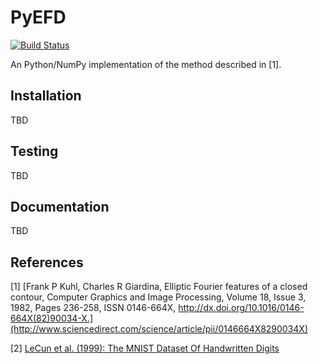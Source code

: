 # PyEFD

[![Build Status](https://travis-ci.org/hbldh/pyefd.svg)](https://travis-ci.org/hbldh/pyefd)

An Python/NumPy implementation of the method described in \[1\].

## Installation

TBD

## Testing

TBD

## Documentation

TBD

## References

\[1\]  [Frank P Kuhl, Charles R Giardina, Elliptic Fourier features of a closed contour, 
Computer Graphics and Image Processing, Volume 18, Issue 3, 1982, Pages 236-258, 
ISSN 0146-664X, http://dx.doi.org/10.1016/0146-664X(82)90034-X.](http://www.sciencedirect.com/science/article/pii/0146664X8290034X)

\[2\] [LeCun et al. (1999): The MNIST Dataset Of Handwritten Digits](http://yann.lecun.com/exdb/mnist/)
